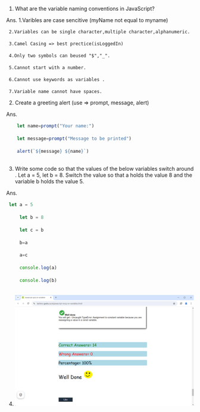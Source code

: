 1. What are the variable naming conventions in JavaScript?

Ans. 1.Varibles are case sencitive (myName not equal to myname)

     2.Variables can be single character,multiple character,alphanumeric.

     3.Camel Casing => best prectice(isLoggedIn)

     4.Only two symbols can beused "$","_".

     5.Cannot start with a number.

     6.Cannot use keywords as variables .
     
     7.Variable name cannot have spaces.

2. Create a greeting alert (use => prompt, message, alert)

Ans.
```js
    let name=prompt("Your name:")

    let message=prompt("Message to be printed")

    alert(`${message} ${name}`)
    
```

3. Write some code so that the values of the below variables switch around .
Let a = 5, let b = 8. Switch the value so that a holds the value 8 and the variable b holds the value 5.

Ans.
```js
 let a = 5

     let b = 8

     let c = b

     b=a

     a=c

     console.log(a)

     console.log(b)
     
```

4. ![ScreenShot](./SS-JS%20assinment%2002.png)
